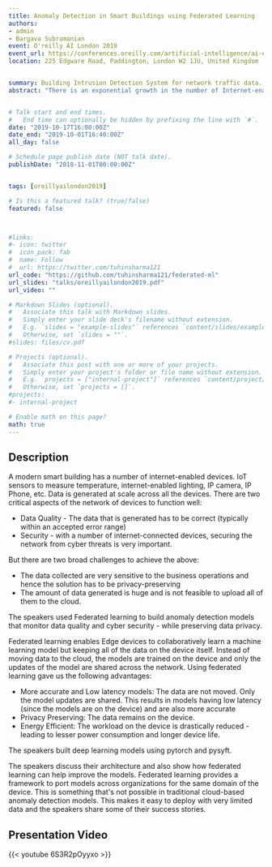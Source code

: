 ```yaml
---
title: Anomaly Detection in Smart Buildings using Federated Learning
authors:
- admin
- Bargava Subramanian
event: O'reilly AI London 2019
event_url: https://conferences.oreilly.com/artificial-intelligence/ai-eu/public/schedule/detail/78152
location: 225 Edgware Road, Paddington, London W2 1JU, United Kingdom


summary: Building Intrusion Detection System for network traffic data.
abstract: "There is an exponential growth in the number of Internet-enabled devices on modern smart buildings. In this talk, the speakers show how they built anomaly detection models using federated learning for a) data quality and b) cyber security. Federated learning is privacy-preserving and doesn't require data to be moved to the cloud."


# Talk start and end times.
#   End time can optionally be hidden by prefixing the line with `#`.
date: "2019-10-17T16:00:00Z"
date_end: "2019-10-01T16:40:00Z"
all_day: false

# Schedule page publish date (NOT talk date).
publishDate: "2018-11-01T00:00:00Z"


tags: [oreillyailondon2019]

# Is this a featured talk? (true/false)
featured: false



#links:
#- icon: twitter
#  icon_pack: fab
#  name: Follow
#  url: https://twitter.com/tuhinsharma121
url_code: "https://github.com/tuhinsharma121/federated-ml"
url_slides: "talks/oreillyailondon2019.pdf"
url_video: ""

# Markdown Slides (optional).
#   Associate this talk with Markdown slides.
#   Simply enter your slide deck's filename without extension.
#   E.g. `slides = "example-slides"` references `content/slides/example-slides.md`.
#   Otherwise, set `slides = ""`.
#slides: files/cv.pdf

# Projects (optional).
#   Associate this post with one or more of your projects.
#   Simply enter your project's folder or file name without extension.
#   E.g. `projects = ["internal-project"]` references `content/project/deep-learning/index.md`.
#   Otherwise, set `projects = []`.
#projects:
#- internal-project

# Enable math on this page?
math: true
---
```


<h2>Description</h2>


A modern smart building has a number of internet-enabled devices. IoT sensors to measure temperature, internet-enabled lighting, IP camera, IP Phone, etc. Data is generated at scale across all the devices. There are two critical aspects of the network of devices to function well:

- Data Quality - The data that is generated has to be correct (typically within an accepted error range)
- Security - with a number of internet-connected devices, securing the network from cyber threats is very important.

But there are two broad challenges to achieve the above:

- The data collected are very sensitive to the business operations and hence the solution has to be privacy-preserving
- The amount of data generated is huge and is not feasible to upload all of them to the cloud.

The speakers used Federated learning to build anomaly detection models that monitor data quality and cyber security - while preserving data privacy.

Federated learning enables Edge devices to collaboratively learn a machine learning model but keeping all of the data on the device itself. Instead of moving data to the cloud, the models are trained on the device and only the updates of the model are shared across the network. Using federated learning gave us the following advantages:

- More accurate and Low latency models: The data are not moved. Only the model updates are shared. This results in models having low latency (since the models are on the device) and are also more accurate
- Privacy Preserving: The data remains on the device.
- Energy Efficient: The workload on the device is drastically reduced - leading to lesser power consumption and longer device life.

The speakers built deep learning models using pytorch and pysyft.

The speakers discuss their architecture and also show how federated learning can help improve the models. Federated learning provides a framework to port models across organizations for the same domain of the device. This is something that's not possible in traditional cloud-based anomaly detection models. This makes it easy to deploy with very limited data and the speakers share some of their success stories.

<h2>Presentation Video</h2>

{{< youtube 6S3R2pOyyxo >}}